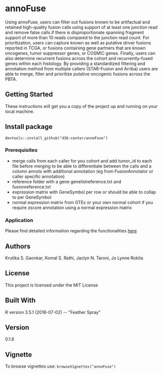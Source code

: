 # annoFuse
Using annoFuse, users can filter out fusions known to be artifactual and retained high-quality fusion calls using support of at least one junction read and remove false calls if there is disproportionate spanning fragment support of more than 10 reads compared to the junction read count. 
    For prioritization, users can capture known as well as putative driver fusions reported in TCGA, or fusions containing gene partners that are known oncogenes, tumor suppressor genes, or COSMIC genes. 
    Finally, users can also determine recurrent fusions across the cohort and recurrently-fused genes within each histology. By providing a standardized filtering and annotation method from multiple callers (STAR-Fusion and Arriba) users are able to merge, filter and prioritize putative oncogenic fusions across the PBTA. 

## Getting Started
These instructions will get you a copy of the project up and running on your local machine. 

## Install package
`devtools::install_github("d3b-center/annoFuse")`

### Prerequisites
 - merge calls from each caller for you cohort and add tumor_id to each file before merging to be able to differentiate between the calls and a column annots with additional annotation (eg from FusionAnnotator or caller specific annotation)
 - reference folder <link to box for example> with a gene genelistreference.txt and fusionreference.txt
 - expression matrix with GeneSymbol per row or should be able to collap to per GeneSymbol
 - normal expression matrix from GTEx or your own normal cohort if you require zscore annotation using a normal expression matrix
 
### Application
Please find detailed information regarding the functionalities [here](https://github.com/d3b-center/annoFuse/wiki)

## Authors
Krutika S. Gaonkar, Komal S. Rathi, Jaclyn N. Taroni, Jo Lynne Rokita

## License

This project is licensed under the MIT License 

## Built With
R version 3.5.1 (2018-07-02) -- "Feather Spray"

## Version 
0.1.8

## Vignette
To browse vignettes use:
`browseVignettes("annoFuse")` 
